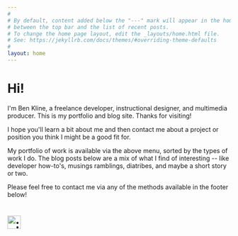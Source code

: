 ```yaml
---
#
# By default, content added below the "---" mark will appear in the home page
# between the top bar and the list of recent posts.
# To change the home page layout, edit the _layouts/home.html file.
# See: https://jekyllrb.com/docs/themes/#overriding-theme-defaults
#
layout: home
---
```


# Hi!

I'm Ben Kline, a freelance developer, instructional designer, and multimedia producer. This is my portfolio and blog site. Thanks for visiting!

I hope you'll learn a bit about me and then contact me about a project or position you think I might be a good fit for.

My portfolio of work is available via the above menu, sorted by the types of work I do. The blog posts below are a mix of what I find of interesting -- like developer how-to's, musings ramblings, diatribes, and maybe a short story or two.

Please feel free to contact me via any of the methods available in the footer below!

<h1 class="tc"><img class="emoji" title=":smiley:" alt=":smiley:" src="https://assets-cdn.github.com/images/icons/emoji/unicode/1f603.png" height="30" width="30" align="absmiddle">
</h1>
